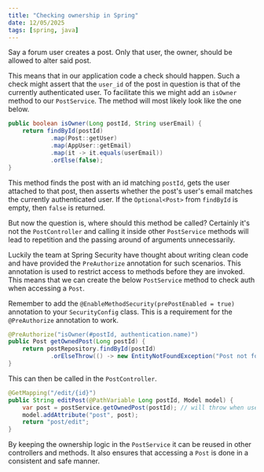 ```yaml
---
title: "Checking ownership in Spring"
date: 12/05/2025
tags: [spring, java]
---
```


Say a forum user creates a post. Only that user, the owner, should be allowed to alter said post.

<!-- more -->

This means that in our application code a check should happen. Such a check might assert that the
`user_id` of the post in question is that of the currently authenticated user. To facilitate this
we might add an `isOwner` method to our `PostService`. The method will most likely look like the
one below.

```java
public boolean isOwner(Long postId, String userEmail) {
    return findById(postId)
            .map(Post::getUser)
            .map(AppUser::getEmail)
            .map(it -> it.equals(userEmail))
            .orElse(false);
}
```

This method finds the post with an id matching `postId`, gets the user attached to that post, then 
asserts whether the post's user's email matches the currently authenticated user. If the
`Optional<Post>` from `findById` is empty, then `false` is returned.

But now the question is, where should this method be called? Certainly it's not the 
`PostController` and calling it inside other `PostService` methods will lead to repetition and the
passing around of arguments unnecessarily.

Luckily the team at Spring Security have thought about writing clean code and have provided the
`PreAuthorize` annotation for such scenarios. This annotation is used to restrict access to methods
before they are invoked. This means that we can create the below `PostService` method to check auth
when accessing a `Post`.

<magpie-trinket>Remember to add the `@EnableMethodSecurity(prePostEnabled = true)` annotation to your `SecurityConfig` class.
This is a requirement for the `@PreAuthorize` annotation to work.</magpie-trinket>

```java
@PreAuthorize("isOwner(#postId, authentication.name)")
public Post getOwnedPost(Long postId) {
    return postRepository.findById(postId)
            .orElseThrow(() -> new EntityNotFoundException("Post not found"));
}
```

This can then be called in the `PostController`.

```java
@GetMapping("/edit/{id}")
public String editPost(@PathVariable Long postId, Model model) {
    var post = postService.getOwnedPost(postId); // will throw when user is not the post's owner
    model.addAttribute("post", post);
    return "post/edit";
}
```

By keeping the ownership logic in the `PostService` it can be reused in other controllers and methods.
It also ensures that accessing a `Post` is done in a consistent and safe manner.